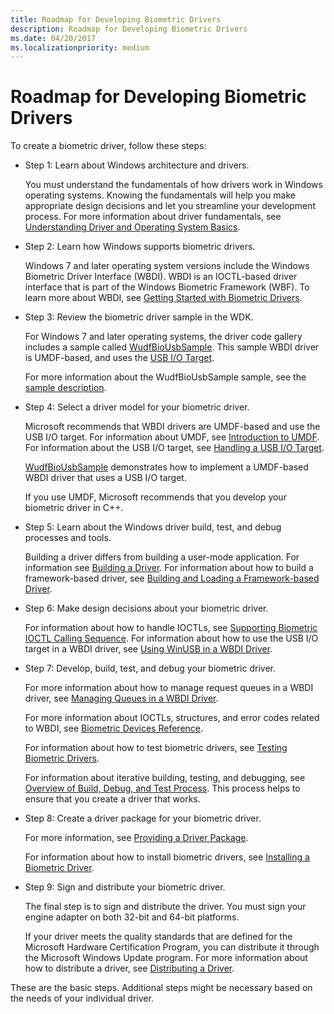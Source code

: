```yaml
---
title: Roadmap for Developing Biometric Drivers
description: Roadmap for Developing Biometric Drivers
ms.date: 04/20/2017
ms.localizationpriority: medium
---
```


# Roadmap for Developing Biometric Drivers


To create a biometric driver, follow these steps:

-   Step 1: Learn about Windows architecture and drivers.

    You must understand the fundamentals of how drivers work in Windows operating systems. Knowing the fundamentals will help you make appropriate design decisions and let you streamline your development process. For more information about driver fundamentals, see [Understanding Driver and Operating System Basics](../gettingstarted/concepts-and-knowledge-for-all-driver-developers.md).

-   Step 2: Learn how Windows supports biometric drivers.

    Windows 7 and later operating system versions include the Windows Biometric Driver Interface (WBDI). WBDI is an IOCTL-based driver interface that is part of the Windows Biometric Framework (WBF). To learn more about WBDI, see [Getting Started with Biometric Drivers](getting-started-with-biometric-drivers.md).

-   Step 3: Review the biometric driver sample in the WDK.

    For Windows 7 and later operating systems, the driver code gallery includes a sample called [WudfBioUsbSample](https://github.com/Microsoft/Windows-driver-samples/tree/master/biometrics/driver). This sample WBDI driver is UMDF-based, and uses the [USB I/O Target](../wdf/usb-i-o-targets-in-umdf.md).

    For more information about the WudfBioUsbSample sample, see the [sample description](https://github.com/Microsoft/Windows-driver-samples/tree/master/biometrics).

-   Step 4: Select a driver model for your biometric driver.

    Microsoft recommends that WBDI drivers are UMDF-based and use the USB I/O target. For information about UMDF, see [Introduction to UMDF](/previous-versions/ff554928(v=vs.85)). For information about the USB I/O target, see [Handling a USB I/O Target](../wdf/usb-i-o-targets-in-umdf.md).

    [WudfBioUsbSample](https://github.com/Microsoft/Windows-driver-samples/tree/master/biometrics/driver) demonstrates how to implement a UMDF-based WBDI driver that uses a USB I/O target.

    If you use UMDF, Microsoft recommends that you develop your biometric driver in C++.

-   Step 5: Learn about the Windows driver build, test, and debug processes and tools.

    Building a driver differs from building a user-mode application. For information see [Building a Driver](../develop/building-a-driver.md). For information about how to build a framework-based driver, see [Building and Loading a Framework-based Driver](../wdf/building-and-loading-a-kmdf-driver.md).

-   Step 6: Make design decisions about your biometric driver.

    For information about how to handle IOCTLs, see [Supporting Biometric IOCTL Calling Sequence](supporting-biometric-ioctl-calling-sequence.md). For information about how to use the USB I/O target in a WBDI driver, see [Using WinUSB in a WBDI Driver](using-winusb-in-a-wbdi-driver.md).

-   Step 7: Develop, build, test, and debug your biometric driver.

    For more information about how to manage request queues in a WBDI driver, see [Managing Queues in a WBDI Driver](managing-queues-in-a-wbdi-driver.md).

    For more information about IOCTLs, structures, and error codes related to WBDI, see [Biometric Devices Reference](/windows-hardware/drivers/ddi/index).

    For information about how to test biometric drivers, see [Testing Biometric Drivers](testing-biometric-drivers.md).

    For information about iterative building, testing, and debugging, see [Overview of Build, Debug, and Test Process](/windows-hardware/drivers). This process helps to ensure that you create a driver that works.

-   Step 8: Create a driver package for your biometric driver.

    For more information, see [Providing a Driver Package](/windows-hardware/drivers).

    For information about how to install biometric drivers, see [Installing a Biometric Driver](installing-a-biometric-driver.md).

-   Step 9: Sign and distribute your biometric driver.

    The final step is to sign and distribute the driver. You must sign your engine adapter on both 32-bit and 64-bit platforms.

    If your driver meets the quality standards that are defined for the Microsoft Hardware Certification Program, you can distribute it through the Microsoft Windows Update program. For more information about how to distribute a driver, see [Distributing a Driver](/windows-hardware/drivers).

These are the basic steps. Additional steps might be necessary based on the needs of your individual driver.

 

